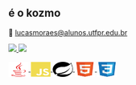 ## é o kozmo
📧 lucasmoraes@alunos.utfpr.edu.br

 <div>
  <a href="https://github.com/thek0zm0">
  <img height="180em" src="https://github-readme-stats.vercel.app/api?username=thek0zm0&show_icons=true&theme=midnight-purple&include_all_commits=true&count_private=true"/>
  <img height="180em" src="https://github-readme-stats.vercel.app/api/top-langs/?username=thek0zm0&layout=compact&langs_count=7&theme=midnight-purple"/>
</div>
<div style="display: inline_block"><br>
  <img align="center" alt="kozmo-java" height="30" width="40" src="https://raw.githubusercontent.com/devicons/devicon/master/icons/java/java-plain.svg">
  <img align="center" alt="kozmo-javascript" height="30" width="40" src="https://raw.githubusercontent.com/devicons/devicon/master/icons/javascript/javascript-plain.svg">
  <img align="center" alt="kozmo-spring" height="30" width="40" src="https://raw.githubusercontent.com/devicons/devicon/master/icons/spring/spring-plain.svg">
  <img align="center" alt="kozmo-HTML" height="30" width="40" src="https://raw.githubusercontent.com/devicons/devicon/master/icons/html5/html5-original.svg">
  <img align="center" alt="kozmo-CSS" height="30" width="40" src="https://raw.githubusercontent.com/devicons/devicon/master/icons/css3/css3-original.svg">
</div>
